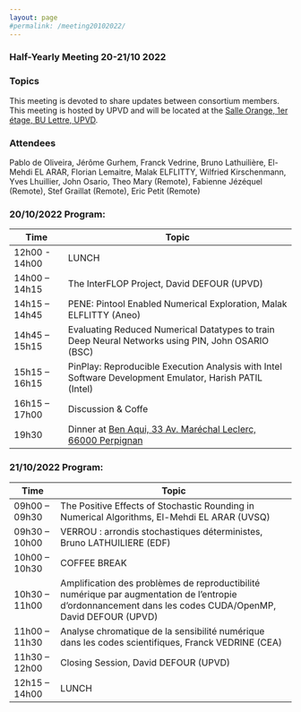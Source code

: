 ```yaml
---
layout: page
#permalink: /meeting20102022/
---
```

### Half-Yearly Meeting 20-21/10 2022

### Topics 

This meeting is devoted to share updates between consortium members.
This meeting is hosted by UPVD and will be located at the [Salle Orange, 1er étage, BU Lettre, UPVD](https://www.univ-perp.fr/plan-du-campus). 



### Attendees
Pablo de Oliveira, Jérôme Gurhem, Franck Vedrine, Bruno Lathuilière, El-Mehdi EL ARAR, Florian Lemaitre, Malak ELFLITTY, Wilfried Kirschenmann, Yves Lhuillier, John Osario, Theo Mary (Remote), Fabienne Jézéquel (Remote), Stef Graillat (Remote), Eric Petit (Remote)


### 20/10/2022 Program:

| Time          | Topic  |
| ------------- | ------ |
| 12h00 - 14h00 | LUNCH  |
| 14h00 – 14h15 | The InterFLOP Project, David DEFOUR (UPVD) 
| 14h15 – 14h45 | PENE: Pintool Enabled Numerical Exploration, Malak ELFLITTY (Aneo)     
| 14h45 – 15h15 | Evaluating Reduced Numerical Datatypes to train Deep Neural Networks using PIN, John OSARIO (BSC)
| 15h15 – 16h15 | PinPlay: Reproducible Execution Analysis with Intel Software Development Emulator, Harish PATIL (Intel)
| 16h15 – 17h00 | Discussion & Coffe
| 19h30  | Dinner at [Ben Aqui, 33 Av. Maréchal Leclerc, 66000 Perpignan](https://my.matterport.com/show/?m=oDr5LVQMoth) 

###  21/10/2022 Program:

| Time          | Topic  |
| ------------- | ------ |
| 09h00 – 09h30 | The Positive Effects of Stochastic Rounding in Numerical Algorithms, El-Mehdi EL ARAR (UVSQ) 
| 09h30 – 10h00 | VERROU : arrondis stochastiques déterministes, Bruno LATHUILIERE (EDF)
| 10h00 – 10h30 | COFFEE BREAK
| 10h30 – 11h00 | Amplification des problèmes de reproductibilité numérique par augmentation de l’entropie d’ordonnancement dans les codes CUDA/OpenMP, David DEFOUR (UPVD) 
| 11h00 – 11h30 | Analyse chromatique de la sensibilité numérique dans les codes scientifiques, Franck VEDRINE (CEA)  
| 11h30 – 12h00 | Closing Session, David DEFOUR (UPVD)
| 12h15 – 14h00 | LUNCH

